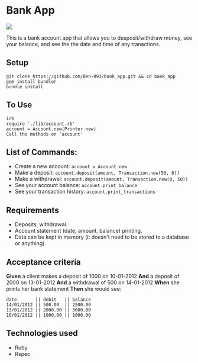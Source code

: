 # Bank App

<a href="https://codeclimate.com/github/Ben-893/bank_app/maintainability"><img src="https://api.codeclimate.com/v1/badges/ef9f078d1ad2889df2a4/maintainability" /></a>

This is a bank account app that allows you to desposit/withdraw money, see your balance, and see the the date and time of any tranactions.

## Setup

```
git clone https://github.com/Ben-893/bank_app.git && cd bank_app
gem install bundler
bundle install
```

## To Use

```
irb
require './lib/account.rb'
account = Account.new(Printer.new)
Call the methods on 'account'
```

## List of Commands: 
- Create a new account: `account = Account.new`
- Make a deposit: `account.deposit(amount, Transaction.new(50, 0))`
- Make a withdrawal: `account.deposit(amount, Transaction.new(0, 50))`
- See your account balance: `account.print_balance`
- See your transaction history: `account.print_transactions`

## Requirements

- Deposits, withdrawal.
- Account statement (date, amount, balance) printing.
- Data can be kept in memory (it doesn't need to be stored to a database or anything).

## Acceptance criteria

**Given** a client makes a deposit of 1000 on 10-01-2012
**And** a deposit of 2000 on 13-01-2012
**And** a withdrawal of 500 on 14-01-2012
**When** she prints her bank statement
**Then** she would see:

```
date       || debit   || balance
14/01/2012 || 500.00  || 2500.00
13/01/2012 || 2000.00 || 3000.00
10/01/2012 || 1000.00 || 1000.00
```
## Technologies used
- Ruby
- Rspec
